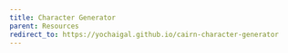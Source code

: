 ```yaml
---
title: Character Generator
parent: Resources
redirect_to: https://yochaigal.github.io/cairn-character-generator
---
```

